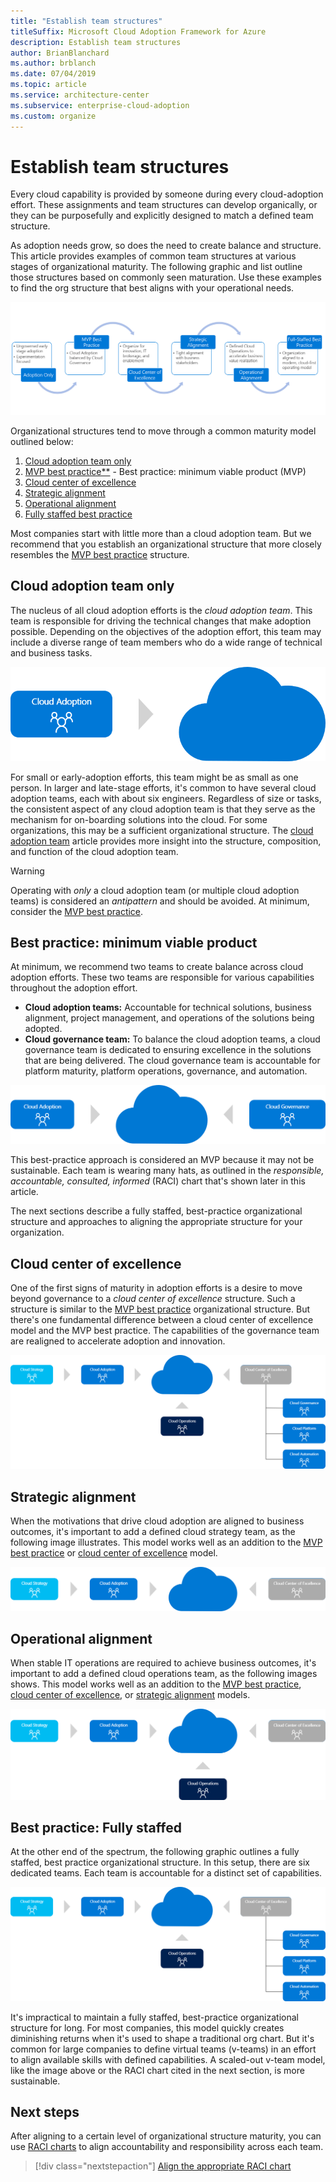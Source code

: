 ```yaml
---
title: "Establish team structures"
titleSuffix: Microsoft Cloud Adoption Framework for Azure
description: Establish team structures
author: BrianBlanchard
ms.author: brblanch
ms.date: 07/04/2019
ms.topic: article
ms.service: architecture-center
ms.subservice: enterprise-cloud-adoption
ms.custom: organize
---
```


# Establish team structures

Every cloud capability is provided by someone during every cloud-adoption effort. These assignments and team structures can develop organically, or they can be purposefully and explicitly designed to match a defined team structure.

As adoption needs grow, so does the need to create balance and structure. This article provides examples of common team structures at various stages of organizational maturity. The following graphic and list outline those structures based on commonly seen maturation. Use these examples to find the org structure that best aligns with your operational needs.

![Organizational maturity cycle](../_images/ready/org-ready-maturity.png)

Organizational structures tend to move through a common maturity model outlined below:

1. [Cloud adoption team only](#cloud-adoption-team-only)
2. [MVP best practice**](#best-practice-minimum-viable-product) - Best practice: minimum viable product (MVP)
3. [Cloud center of excellence](#cloud-center-of-excellence)
4. [Strategic alignment](#strategic-alignment)
5. [Operational alignment](#strategic-alignment)
6. [Fully staffed best practice](#best-practice-fully-staffed)

Most companies start with little more than a cloud adoption team. But we recommend that you establish an organizational structure that more closely resembles the [MVP best practice](#best-practice-minimum-viable-product) structure.

## Cloud adoption team only

The nucleus of all cloud adoption efforts is the *cloud adoption team*. This team is responsible for driving the technical changes that make adoption possible. Depending on the objectives of the adoption effort, this team may include a diverse range of team members who do a wide range of technical and business tasks.

![Cloud adoption team, with governance and security teams](../_images/ready/org-ready-adoption-only.png)

For small or early-adoption efforts, this team might be as small as one person. In larger and late-stage efforts, it's common to have several cloud adoption teams, each with about six engineers. Regardless of size or tasks, the consistent aspect of any cloud adoption team is that they serve as the mechanism for on-boarding solutions into the cloud. For some organizations, this may be a sufficient organizational structure. The [cloud adoption team](./cloud-adoption.md) article provides more insight into the structure, composition, and function of the cloud adoption team.

> [!WARNING]
> Operating with *only* a cloud adoption team (or multiple cloud adoption teams) is considered an *antipattern* and should be avoided. At minimum, consider the [MVP best practice](#best-practice-minimum-viable-product).

## Best practice: minimum viable product

At minimum, we recommend two teams to create balance across cloud adoption efforts. These two teams are responsible for various capabilities throughout the adoption effort.

- **Cloud adoption teams:** Accountable for technical solutions, business alignment, project management, and operations of the solutions being adopted.
- **Cloud governance team:** To balance the cloud adoption teams, a cloud governance team is dedicated to ensuring excellence in the solutions that are being delivered. The cloud governance team is accountable for platform maturity, platform operations, governance, and automation.

![Cloud adoption with a cloud center of excellence](../_images/ready/org-ready-best-practice.png)

This best-practice approach is considered an MVP because it may not be sustainable. Each team is wearing many hats, as outlined in the *responsible, accountable, consulted, informed* (RACI) chart that's shown later in this article.

The next sections describe a fully staffed, best-practice organizational structure and approaches to aligning the appropriate structure for your organization.

## Cloud center of excellence

One of the first signs of maturity in adoption efforts is a desire to move beyond governance to a *cloud center of excellence* structure. Such a structure is similar to the [MVP best practice](#best-practice-minimum-viable-product) organizational structure. But there's one fundamental difference between a cloud center of excellence model and the MVP best practice. The capabilities of the governance team are realigned to accelerate adoption and innovation.

![Cloud adoption with a cloud center of excellence](../_images/ready/org-ready-fully-staffed.png)

## Strategic alignment

When the motivations that drive cloud adoption are aligned to business outcomes, it's important to add a defined cloud strategy team, as the following image illustrates. This model works well as an addition to the [MVP best practice](#best-practice-minimum-viable-product) or [cloud center of excellence](#cloud-center-of-excellence) model.

![Add a defined cloud strategy team](../_images/ready/org-ready-strategy-aligned.png)

## Operational alignment

When stable IT operations are required to achieve business outcomes, it's important to add a defined cloud operations team, as the following images shows. This model works well as an addition to the [MVP best practice](#best-practice-minimum-viable-product), [cloud center of excellence](#cloud-center-of-excellence), or [strategic alignment](#strategic-alignment) models.

![Add a defined cloud operations team](../_images/ready/org-ready-operations-aligned.png)

## Best practice: Fully staffed

At the other end of the spectrum, the following graphic outlines a fully staffed, best practice organizational structure. In this setup, there are six dedicated teams. Each team is accountable for a distinct set of capabilities.

![Fully staffed best practice organizational structure](../_images/ready/org-ready-fully-staffed.png)

It's impractical to maintain a fully staffed, best-practice organizational structure for long. For most companies, this model quickly creates diminishing returns when it's used to shape a traditional org chart. But it's common for large companies to define virtual teams (v-teams) in an effort to align available skills with defined capabilities. A scaled-out v-team model, like the image above or the RACI chart cited in the next section, is more sustainable.

## Next steps

After aligning to a certain level of organizational structure maturity, you can use [RACI charts](./raci-alignment.md) to align accountability and responsibility across each team.

> [!div class="nextstepaction"]
> [Align the appropriate RACI chart](./raci-alignment.md)

